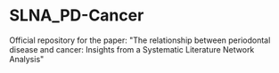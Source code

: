 # SLNA_PD-Cancer
Official repository for the paper: "The relationship between periodontal disease and cancer: Insights from a Systematic Literature Network Analysis"
